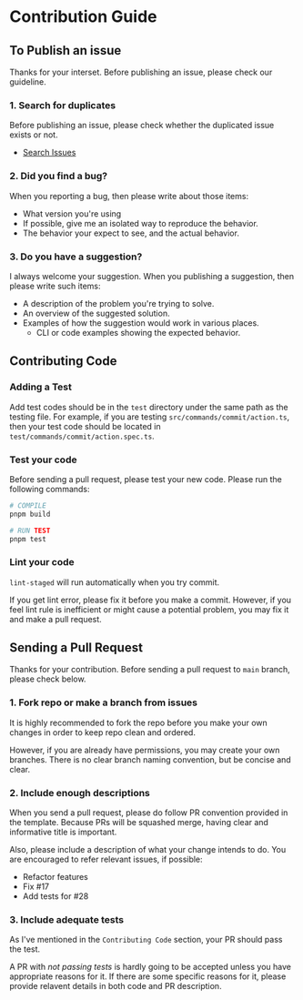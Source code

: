# Contribution Guide
## To Publish an issue
Thanks for your interset. Before publishing an issue, please check our guideline.

### 1. Search for duplicates
Before publishing an issue, please check whether the duplicated issue exists or not.

  - [Search Issues](https://github.com/gitovep/gitove/issues?q=)

### 2. Did you find a bug?
When you reporting a bug, then please write about those items:

  - What version you're using
  - If possible, give me an isolated way to reproduce the behavior.
  - The behavior your expect to see, and the actual behavior.

### 3. Do you have a suggestion?
I always welcome your suggestion. When you publishing a suggestion, then please write such items: 

  - A description of the problem you're trying to solve.
  - An overview of the suggested solution.
  - Examples of how the suggestion would work in various places.
    - CLI or code examples showing the expected behavior.




## Contributing Code
### Adding a Test
Add test codes should be in the `test` directory under the same path as the testing file. For example, if you are testing `src/commands/commit/action.ts`, then your test code should be located in `test/commands/commit/action.spec.ts`.

### Test your code
Before sending a pull request, please test your new code. Please run the following commands:

```bash
# COMPILE
pnpm build

# RUN TEST
pnpm test
```

### Lint your code
`lint-staged` will run automatically when you try commit.

If you get lint error, please fix it before you make a commit. However, if you feel lint rule is inefficient or might cause a potential problem, you may fix it and make a pull request.




## Sending a Pull Request
Thanks for your contribution. Before sending a pull request to `main` branch, please check below.

### 1. Fork repo or make a branch from issues
It is highly recommended to fork the repo before you make your own changes in order to keep repo clean and ordered.

However, if you are already have permissions, you may create your own branches. There is no clear branch naming convention, but be concise and clear.

### 2. Include enough descriptions
When you send a pull request, please do follow PR convention provided in the template. Because PRs will be squashed merge, having clear and informative title is important.

Also, please include a description of what your change intends to do. You are encouraged to refer relevant issues, if possible:

  - Refactor features
  - Fix #17
  - Add tests for #28

### 3. Include adequate tests
As I've mentioned in the `Contributing Code` section, your PR should pass the test.

A PR with *not passing tests* is hardly going to be accepted unless you have appropriate reasons for it. If there are some specific reasons for it, please provide relavent details in both code and PR description.


